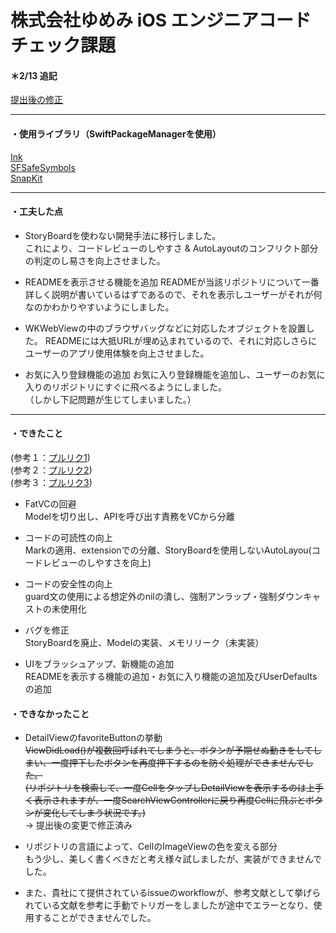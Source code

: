 # 株式会社ゆめみ iOS エンジニアコードチェック課題
   
#### ＊2/13 追記
[提出後の修正](https://github.com/reeen-git/iOSCodeCheck/pull/16)　　
  
_________________
  
#### ・使用ライブラリ（SwiftPackageManagerを使用）   
[Ink](https://github.com/vadimdemedes/ink)  
[SFSafeSymbols](https://github.com/SFSafeSymbols/SFSafeSymbols)  
[SnapKit](https://github.com/SnapKit/SnapKit)
  
_________________
  
#### ・工夫した点
- StoryBoardを使わない開発手法に移行しました。  
   これにより、コードレビューのしやすさ & AutoLayoutのコンフリクト部分の判定のし易さを向上させました。
   
- READMEを表示させる機能を追加 
   READMEが当該リポジトリについて一番詳しく説明が書いているはずであるので、それを表示しユーザーがそれが何なのかわかりやすいようにしました。
  
- WKWebViewの中のブラウザバッグなどに対応したオブジェクトを設置した。
  READMEには大抵URLが埋め込まれているので、それに対応しさらにユーザーのアプリ使用体験を向上させました。
  
- お気に入り登録機能の追加
  お気に入り登録機能を追加し、ユーザーのお気に入りのリポジトリにすぐに飛べるようにしました。  
  （しかし下記問題が生じてしまいました。）
  
_________________
  
#### ・できたこと  
(参考１：[プルリク1](https://github.com/reeen-git/iOSCodeCheck/pull/13))  
(参考２：[プルリク2](https://github.com/reeen-git/iOSCodeCheck/pull/14))  
(参考３：[プルリク3](https://github.com/reeen-git/iOSCodeCheck/pull/15))

- FatVCの回避  
  Modelを切り出し、APIを呼び出す責務をVCから分離
   
- コードの可読性の向上  
 Markの適用、extensionでの分離、StoryBoardを使用しないAutoLayou(コードレビューのしやすさを向上)
    
- コードの安全性の向上  
  guard文の使用による想定外のnilの潰し、強制アンラップ・強制ダウンキャストの未使用化
 
 - バグを修正  
   StoryBoardを廃止、Modelの実装、メモリリーク（未実装）
  
 - UIをブラッシュアップ、新機能の追加  
   READMEを表示する機能の追加・お気に入り機能の追加及びUserDefaultsの追加
    
#### ・できなかったこと   
- DetailViewのfavoriteButtonの挙動  
   ~~ViewDidLoad()が複数回呼ばれてしまうと、ボタンが予期せぬ動きをしてしまい、一度押下したボタンを再度押下するのを防ぐ処理ができませんでした。  
   (リポジトリを検索して、一度CellをタップしDetailViewを表示するのは上手く表示されますが、一度SearchViewControllerに戻り再度Cellに飛ぶとボタンが変化してしまう状況です。)~~  
   → 提出後の変更で修正済み
   
- リポジトリの言語によって、CellのImageViewの色を変える部分  
  もう少し、美しく書くべきだと考え様々試しましたが、実装ができませんでした。
  
- また、貴社にて提供されているissueのworkflowが、参考文献として挙げられている文献を参考に手動でトリガーをしましたが途中でエラーとなり、使用することができませんでした。
